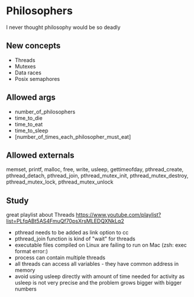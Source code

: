 # Philosophers
I never thought philosophy would be so deadly
## New concepts
- Threads
- Mutexes
- Data races
- Posix semaphores
## Allowed args
- number_of_philosophers 
- time_to_die 
- time_to_eat 
- time_to_sleep 
- [number_of_times_each_philosopher_must_eat]
## Allowed externals
memset, printf, malloc, free, write,
usleep, gettimeofday, pthread_create,
pthread_detach, pthread_join, pthread_mutex_init,
pthread_mutex_destroy, pthread_mutex_lock,
pthread_mutex_unlock

## Study
great playlist about Threads https://www.youtube.com/playlist?list=PLfqABt5AS4FmuQf70psXrsMLEDQXNkLq2
- pthread needs to be added as link option to cc
- pthread_join function is kind of "wait" for threads
- executable files compiled on Linux are failing to run on Mac (zsh: exec format error:)
- process can contain multiple threads
- all threads can access all variables - they have common address in memory
- avoid using usleep directly with amount of time needed for activity as usleep is not very precise and the problem grows bigger with bigger numbers